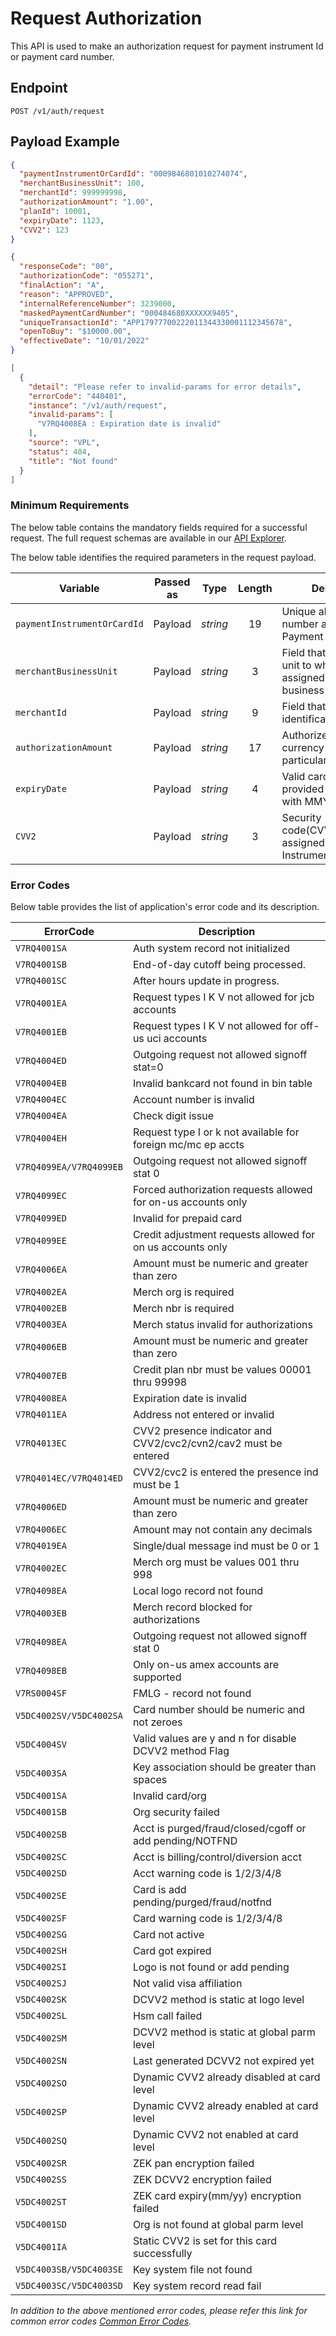 # Request Authorization

This API is used to make an authorization request for payment instrument Id or payment card number.

## Endpoint

`POST /v1/auth/request`

## Payload Example

<!--
type: tab
titles: Request, Response, Error
-->

```json
{
  "paymentInstrumentOrCardId": "0009846801010274074",
  "merchantBusinessUnit": 100,
  "merchantId": 999999998,
  "authorizationAmount": "1.00",
  "planId": 10001,
  "expiryDate": 1123,
  "CVV2": 123
}
```

<!--
type: tab
-->

```json
{
  "responseCode": "00",
  "authorizationCode": "055271",
  "finalAction": "A",
  "reason": "APPROVED",
  "internalReferenceNumber": 3239000,
  "maskedPaymentCardNumber": "000484680XXXXXX9405",
  "uniqueTransactionId": "APP17977700222011344330001112345678",
  "openToBuy": "$10000.00",
  "effectiveDate": "10/01/2022"
}
```

<!--
type: tab
-->

```json
[
  {
    "detail": "Please refer to invalid-params for error details",
    "errorCode": "440401",
    "instance": "/v1/auth/request",
    "invalid-params": [
      "V7RQ4008EA : Expiration date is invalid"
    ],
    "source": "VPL",
    "status": 404,
    "title": "Not found"
  }
]
```

<!-- type: tab-end -->

### Minimum Requirements

The below table contains the mandatory fields required for a successful request. The full request schemas are available in our [API Explorer](../api/?type=post&path=/v1/auth/request).

The below table identifies the required parameters in the request payload.

| Variable | Passed as | Type | Length | Description/Values |
| -------- | :-------: | :--: | :------------: | ------------------ |
| `paymentInstrumentOrCardId` | Payload | *string* | 19 | Unique alternate identification number associated with Payment Card Number. |
| `merchantBusinessUnit` | Payload | *string* | 3 | Field that identifies the business unit to which the store is assigned. The values for the business unit are 1–998. |
| `merchantId` | Payload | *string* | 9 | Field that identifies the store identification number. |
| `authorizationAmount` | Payload | *string* | 17 | Authorized sales amount in the currency accepted by the particular merchant. |
| `expiryDate` | Payload | *string* | 4 | Valid card expire date should be provided which is of 4 character with MMYY format. |
| `CVV2` | Payload | *string* | 3 | Security code(CVV2/CVC2/CAV2/CVN2) assigned to the payment Instrument id. |

### Error Codes

Below table provides the list of application's error code and its description.

| ErrorCode |  Description |
| --------  | ------------------ |
| `V7RQ4001SA` | Auth system record not initialized |
| `V7RQ4001SB` | End-of-day cutoff being processed. |
| `V7RQ4001SC` | After hours update in progress. |
| `V7RQ4001EA` | Request types I K V not allowed for jcb accounts |
| `V7RQ4001EB` | Request types I K V not allowed for off-us uci accounts |  
| `V7RQ4004ED` | Outgoing request not allowed signoff stat=0 |
| `V7RQ4004EB` | Invalid bankcard  not found in bin table |  
| `V7RQ4004EC` | Account number is invalid |
| `V7RQ4004EA` | Check digit issue |
| `V7RQ4004EH` | Request type I or k not available for foreign mc/mc ep accts |
| `V7RQ4099EA/V7RQ4099EB` | Outgoing request not allowed signoff stat 0 |
| `V7RQ4099EC` | Forced authorization requests allowed for on-us accounts only |
| `V7RQ4099ED` | Invalid for prepaid card |
| `V7RQ4099EE` | Credit adjustment requests allowed for on us accounts only |
| `V7RQ4006EA` | Amount must be numeric and greater than zero |
| `V7RQ4002EA` | Merch org is required |  
| `V7RQ4002EB` | Merch nbr is required |  
| `V7RQ4003EA` | Merch status invalid for authorizations |
| `V7RQ4006EB` | Amount must be numeric and greater than zero |
| `V7RQ4007EB` | Credit plan nbr must be values 00001 thru 99998 |
| `V7RQ4008EA` | Expiration date is invalid |
| `V7RQ4011EA` | Address not entered or invalid |
| `V7RQ4013EC` | CVV2 presence indicator and CVV2/cvc2/cvn2/cav2 must be entered |  
| `V7RQ4014EC/V7RQ4014ED` | CVV2/cvc2 is entered the presence ind must be 1 |  
| `V7RQ4006ED` | Amount must be numeric and greater than zero |
| `V7RQ4006EC` | Amount may not contain any decimals |
| `V7RQ4019EA` | Single/dual message ind must be 0 or 1 |
| `V7RQ4002EC` | Merch org must be values 001 thru 998 |
| `V7RQ4098EA` | Local logo record not found |
| `V7RQ4003EB` | Merch record blocked for authorizations |
| `V7RQ4098EA` | Outgoing request not allowed signoff stat 0 |
| `V7RQ4098EB` | Only on-us amex accounts are supported |
| `V7RS0004SF` | FMLG - record not found |
| `V5DC4002SV/V5DC4002SA` | Card number should be numeric and not zeroes |
| `V5DC4004SV` | Valid values are y and n for disable DCVV2 method Flag |
| `V5DC4003SA` | Key association should be greater than spaces |
| `V5DC4001SA` | Invalid card/org |
| `V5DC4001SB` | Org security failed |
| `V5DC4002SB` | Acct is purged/fraud/closed/cgoff or add pending/NOTFND |
| `V5DC4002SC` | Acct is billing/control/diversion acct |
| `V5DC4002SD` | Acct warning code is 1/2/3/4/8 |
| `V5DC4002SE` | Card is add pending/purged/fraud/notfnd |
| `V5DC4002SF` | Card warning code is 1/2/3/4/8 |
| `V5DC4002SG` | Card not active |
| `V5DC4002SH` | Card got expired |
| `V5DC4002SI` | Logo is not found or add pending |
| `V5DC4002SJ` | Not valid visa affiliation |
| `V5DC4002SK` | DCVV2 method is static at logo level |
| `V5DC4002SL` | Hsm call failed |
| `V5DC4002SM` | DCVV2 method is static at global parm level |  
| `V5DC4002SN` | Last generated DCVV2 not expired yet |
| `V5DC4002SO` | Dynamic CVV2 already disabled at card level |  
| `V5DC4002SP` | Dynamic CVV2 already enabled at card level |
| `V5DC4002SQ` | Dynamic CVV2 not enabled at card level |
| `V5DC4002SR` | ZEK pan encryption failed |
| `V5DC4002SS` | ZEK DCVV2 encryption failed |
| `V5DC4002ST` | ZEK card expiry(mm/yy) encryption failed |  
| `V5DC4001SD` | Org is not found at global parm level |
| `V5DC4001IA` | Static CVV2 is set for this card successfully |
| `V5DC4003SB/V5DC4003SE` | Key system file not found |
| `V5DC4003SC/V5DC4003SD` | Key system record read fail |

*In addition to the above mentioned error codes, please refer this link for common error codes [Common Error Codes](?path=docs/Common_Error_Code.md).*
